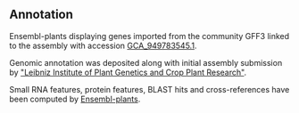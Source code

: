 **Annotation**
----------

Ensembl-plants displaying genes imported from the community GFF3 linked to the assembly with accession [GCA\_949783545.1](http://www.ebi.ac.uk/ena/data/view/GCA_949783545.1).

Genomic annotation was deposited along with initial assembly submission by ["Leibniz Institute of Plant Genetics and Crop Plant Research"](https://www.ipk-gatersleben.de/en/).

Small RNA features, protein features, BLAST hits and cross-references have been
computed by [Ensembl-plants](https://plants.ensembl.org/info/genome/annotation/index.html).
